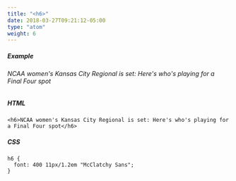 ```yaml
---
title: "<h6>"
date: 2018-03-27T09:21:12-05:00
type: "atom"
weight: 6
---
```


##### Example
<h6>NCAA women's Kansas City Regional is set: Here's who's playing for a Final Four spot</h6>

##### HTML
```
<h6>NCAA women's Kansas City Regional is set: Here's who's playing for a Final Four spot</h6>
```

##### CSS
```
h6 {
  font: 400 11px/1.2em "McClatchy Sans";
}
```
